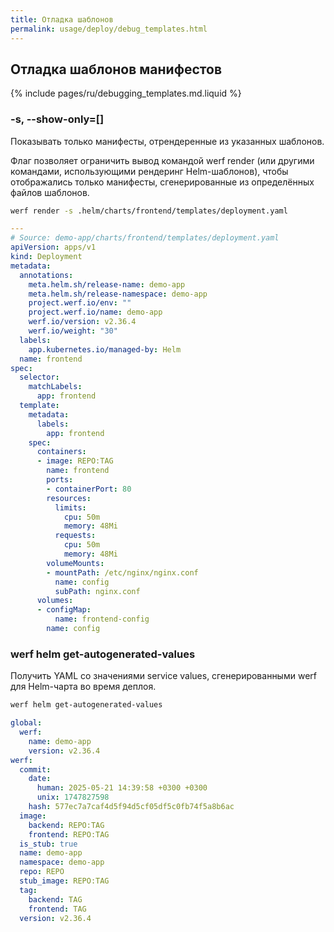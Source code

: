 ```yaml
---
title: Отладка шаблонов
permalink: usage/deploy/debug_templates.html
---
```


## Отладка шаблонов манифестов

{% include pages/ru/debugging_templates.md.liquid %}

### -s, --show-only=[]

Показывать только манифесты, отрендеренные из указанных шаблонов.

Флаг позволяет ограничить вывод командой werf render (или другими командами, использующими рендеринг Helm-шаблонов), чтобы отображались только манифесты, сгенерированные из определённых файлов шаблонов.

```bash
werf render -s .helm/charts/frontend/templates/deployment.yaml
```

```yaml
---
# Source: demo-app/charts/frontend/templates/deployment.yaml
apiVersion: apps/v1
kind: Deployment
metadata:
  annotations:
    meta.helm.sh/release-name: demo-app
    meta.helm.sh/release-namespace: demo-app
    project.werf.io/env: ""
    project.werf.io/name: demo-app
    werf.io/version: v2.36.4
    werf.io/weight: "30"
  labels:
    app.kubernetes.io/managed-by: Helm
  name: frontend
spec:
  selector:
    matchLabels:
      app: frontend
  template:
    metadata:
      labels:
        app: frontend
    spec:
      containers:
      - image: REPO:TAG
        name: frontend
        ports:
        - containerPort: 80
        resources:
          limits:
            cpu: 50m
            memory: 48Mi
          requests:
            cpu: 50m
            memory: 48Mi
        volumeMounts:
        - mountPath: /etc/nginx/nginx.conf
          name: config
          subPath: nginx.conf
      volumes:
      - configMap:
          name: frontend-config
        name: config
```

### werf helm get-autogenerated-values

Получить YAML со значениями service values, сгенерированными werf для Helm-чарта во время деплоя.

```bash
werf helm get-autogenerated-values
```

```yaml
global:
  werf:
    name: demo-app
    version: v2.36.4
werf:
  commit:
    date:
      human: 2025-05-21 14:39:58 +0300 +0300
      unix: 1747827598
    hash: 577ec7a7caf4d5f94d5cf05df5c0fb74f5a8b6ac
  image:
    backend: REPO:TAG
    frontend: REPO:TAG
  is_stub: true
  name: demo-app
  namespace: demo-app
  repo: REPO
  stub_image: REPO:TAG
  tag:
    backend: TAG
    frontend: TAG
  version: v2.36.4
```